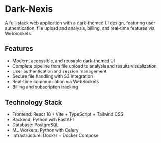 # Dark-Nexis

A full-stack web application with a dark-themed UI design, featuring user authentication, file upload and analysis, billing, and real-time features via WebSockets.

## Features

- Modern, accessible, and reusable dark-themed UI
- Complete pipeline from file upload to analysis and results visualization
- User authentication and session management
- Secure file handling with S3 integration
- Real-time communication via WebSockets
- Billing and subscription tracking

## Technology Stack

- Frontend: React 18 + Vite + TypeScript + Tailwind CSS
- Backend: Python with FastAPI
- Database: PostgreSQL
- ML Workers: Python with Celery
- Infrastructure: Docker + Docker Compose